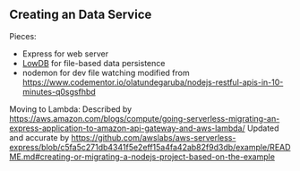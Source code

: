 ## Creating an Data Service
Pieces:
- Express for web server
- [LowDB](https://github.com/typicode/lowdb) for file-based data persistence
- nodemon for dev file watching
modified from https://www.codementor.io/olatundegaruba/nodejs-restful-apis-in-10-minutes-q0sgsfhbd

Moving to Lambda:
Described by https://aws.amazon.com/blogs/compute/going-serverless-migrating-an-express-application-to-amazon-api-gateway-and-aws-lambda/
Updated and accurate by https://github.com/awslabs/aws-serverless-express/blob/c5fa5c271db4341f5e2eff15a4fa42ab82f9d3db/example/README.md#creating-or-migrating-a-nodejs-project-based-on-the-example
